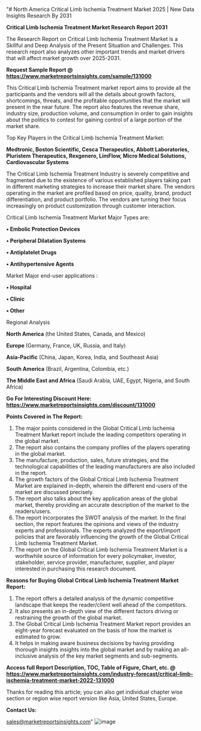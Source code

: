 "# North America Critical Limb Ischemia Treatment Market 2025 | New Data Insights Research By 2031

<strong>Critical Limb Ischemia Treatment Market Research Report 2031</strong>

The Research Report on Critical Limb Ischemia Treatment Market is a Skillful and Deep Analysis of the Present Situation and Challenges. This research report also analyzes other important trends and market drivers that will affect market growth over 2025-2031.

<strong>Request Sample Report @ <a href=https://www.marketreportsinsights.com/sample/131000>https://www.marketreportsinsights.com/sample/131000</a></strong>

This Critical Limb Ischemia Treatment market report aims to provide all the participants and the vendors will all the details about growth factors, shortcomings, threats, and the profitable opportunities that the market will present in the near future. The report also features the revenue share, industry size, production volume, and consumption in order to gain insights about the politics to contest for gaining control of a large portion of the market share.

Top Key Players in the Critical Limb Ischemia Treatment Market:

<strong>Medtronic, Boston Scientific, Cesca Therapeutics, Abbott Laboratories, Pluristem Therapeutics, Rexgenero, LimFlow, Micro Medical Solutions, Cardiovascular Systems</strong>

The Critical Limb Ischemia Treatment Industry is severely competitive and fragmented due to the existence of various established players taking part in different marketing strategies to increase their market share. The vendors operating in the market are profiled based on price, quality, brand, product differentiation, and product portfolio. The vendors are turning their focus increasingly on product customization through customer interaction.

Critical Limb Ischemia Treatment Market Major Types are:

<strong>• Embolic Protection Devices

• Peripheral Dilatation Systems

• Antiplatelet Drugs

• Antihypertensive Agents</strong>

Market Major end-user applications :

<strong>• Hospital

• Clinic

• Other</strong>

Regional Analysis

</u><strong><b>North America</b></strong> (the United States, Canada, and Mexico)

<strong><b>Europe </b></strong>(Germany, France, UK, Russia, and Italy)

<strong><b>Asia-Pacific</b></strong> (China, Japan, Korea, India, and Southeast Asia)

<strong><b>South America</b></strong> (Brazil, Argentina, Colombia, etc.)

<strong><b>The Middle East and Africa</b></strong> (Saudi Arabia, UAE, Egypt, Nigeria, and South Africa)

<strong>Go For Interesting Discount Here: <a href=https://www.marketreportsinsights.com/discount/131000>https://www.marketreportsinsights.com/discount/131000</a></strong>

<strong>Points Covered in The Report:</strong>
<ol>
  <li>The major points considered in the Global Critical Limb Ischemia Treatment Market report include the leading competitors operating in the global market.</li>
  <li>The report also contains the company profiles of the players operating in the global market.</li>
  <li>The manufacture, production, sales, future strategies, and the technological capabilities of the leading manufacturers are also included in the report.</li>
  <li>The growth factors of the Global Critical Limb Ischemia Treatment Market are explained in-depth, wherein the different end-users of the market are discussed precisely.</li>
  <li>The report also talks about the key application areas of the global market, thereby providing an accurate description of the market to the readers/users.</li>
  <li>The report incorporates the SWOT analysis of the market. In the final section, the report features the opinions and views of the industry experts and professionals. The experts analyzed the export/import policies that are favorably influencing the growth of the Global Critical Limb Ischemia Treatment Market.</li>
  <li>The report on the Global Critical Limb Ischemia Treatment Market is a worthwhile source of information for every policymaker, investor, stakeholder, service provider, manufacturer, supplier, and player interested in purchasing this research document.</li>
</ol>
<strong>Reasons for Buying Global Critical Limb Ischemia Treatment Market Report:</strong>

<ol>
  <li>The report offers a detailed analysis of the dynamic competitive landscape that keeps the reader/client well ahead of the competitors.</li>
  <li>It also presents an in-depth view of the different factors driving or restraining the growth of the global market.</li>
  <li>The Global Critical Limb Ischemia Treatment Market report provides an eight-year forecast evaluated on the basis of how the market is estimated to grow.</li>
  <li>It helps in making aware business decisions by having providing thorough insights insights into the global market and by making an all-inclusive analysis of the key market segments and sub-segments.</li>
</ol>
<strong>Access full Report Description, TOC, Table of Figure, Chart, etc. @ <a href=https://www.marketreportsinsights.com/industry-forecast/critical-limb-ischemia-treatment-market-2022-131000>https://www.marketreportsinsights.com/industry-forecast/critical-limb-ischemia-treatment-market-2022-131000</a></strong>


Thanks for reading this article; you can also get individual chapter wise section or region wise report version like Asia, United States, Europe.

<strong>Contact Us:</strong>

sales@marketreportsinsights.com"
![image](https://github.com/user-attachments/assets/fe75bfed-8700-4f0d-83c3-e2beb612d2ca)
